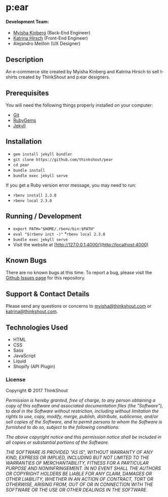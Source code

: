 # p:ear

#### Development Team:

 * [Myisha Kinberg](https://github.com/myishakinberg) (Back-End Engineer)
 * [Katrina Hirsch](https://github.com/khirsch) (Front-End Engineer)
 * Alejandro Meillon (UX Designer)

## Description

An e-commerce site created by Myisha Kinberg and Katrina Hirsch to sell t-shirts created by ThinkShout and p:ear designers.

## Prerequisites

You will need the following things properly installed on your computer:

* [Git](http://git-scm.com/)
* [RubyGems](http://guides.rubygems.org/)
* [Jekyll](https://jekyllrb.com/)

## Installation

* `gem install jekyll bundler`
* `git clone https://github.com/thinkshout/pear`
* `cd pear`
* `bundle install`
* `bundle exec jekyll serve`

If you get a Ruby version error message, you may need to run:
* `rbenv install 2.3.0`
* `rbenv local 2.3.0`

## Running / Development
* `export PATH="$HOME/.rbenv/bin:$PATH"`
* `eval "$(rbenv init -)"`
*`rbenv local 2.3.0`
* `bundle exec jekyll serve`
* Visit the website at [http://127.0.0.1:4000/](http://localhost:4000)

## Known Bugs

There are no known bugs at this time. To report a bug, please visit the [Github Issues page](https://github.com/thinkshout/pear/issues) for this repository.

## Support & Contact Details

Please send any questions or concerns to myisha@thinkshout.com or katrina@thinkshout.com.

## Technologies Used

* HTML
* CSS
* Sass
* JavaScript
* Liquid
* Shopify (API Plugin)


### License

Copyright &copy; 2017 ThinkShout

_Permission is hereby granted, free of charge, to any person obtaining a copy of this software and associated documentation files (the "Software"), to deal in the Software without restriction, including without limitation the rights to use, copy, modify, merge, publish, distribute, sublicense, and/or sell copies of the Software, and to permit persons to whom the Software is furnished to do so, subject to the following conditions:_

_The above copyright notice and this permission notice shall be included in all copies or substantial portions of the Software._

_THE SOFTWARE IS PROVIDED "AS IS", WITHOUT WARRANTY OF ANY KIND, EXPRESS OR IMPLIED, INCLUDING BUT NOT LIMITED TO THE WARRANTIES OF MERCHANTABILITY, FITNESS FOR A PARTICULAR PURPOSE AND NONINFRINGEMENT. IN NO EVENT SHALL THE AUTHORS OR COPYRIGHT HOLDERS BE LIABLE FOR ANY CLAIM, DAMAGES OR OTHER LIABILITY, WHETHER IN AN ACTION OF CONTRACT, TORT OR OTHERWISE, ARISING FROM, OUT OF OR IN CONNECTION WITH THE SOFTWARE OR THE USE OR OTHER DEALINGS IN THE SOFTWARE._
